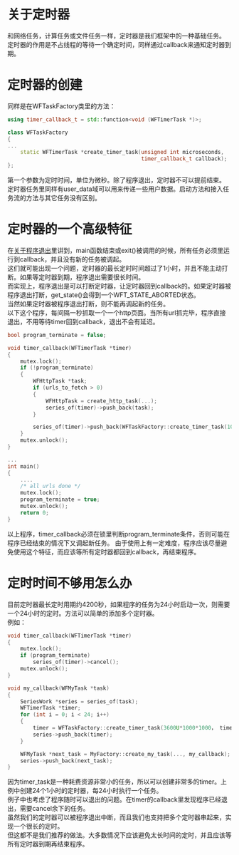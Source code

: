 # 关于定时器

和网络任务，计算任务或文件任务一样，定时器是我们框架中的一种基础任务。  
定时器的作用是不占线程的等待一个确定时间，同样通过callback来通知定时器到期。

# 定时器的创建

同样是在WFTaskFactory类里的方法：
~~~cpp
using timer_callback_t = std::function<void (WFTimerTask *)>;

class WFTaskFactory
{
...
    static WFTimerTask *create_timer_task(unsigned int microseconds,
                                          timer_callback_t callback);
};
~~~
第一个参数为定时时间，单位为微秒。除了程序退出，定时器不可以提前结束。  
定时器任务里同样有user_data域可以用来传递一些用户数据。启动方法和接入任务流的方法与其它任务没有区别。  

# 定时器的一个高级特征

在[关于程序退出](./about-exit.md)里讲到，main函数结束或exit()被调用的时候，所有任务必须里运行到callback，并且没有新的任务被调起。  
这们就可能出现一个问题，定时器的最长定时时间超过了1小时，并且不能主动打断。如果等定时器到期，程序退出需要很长时间。  
而实现上，程序退出是可以打断定时器，让定时器回到callback的。如果定时器被程序退出打断，get_state()会得到一个WFT_STATE_ABORTED状态。  
当然如果定时器被程序退出打断，则不能再调起新的任务。  
以下这个程序，每间隔一秒抓取一个一个http页面。当所有url抓完毕，程序直接退出，不用等待timer回到callback，退出不会有延迟。  
~~~cpp
bool program_terminate = false;

void timer_callback(WFTimerTask *timer)
{
    mutex.lock();
    if (!program_terminate)
    {
        WFHttpTask *task;
        if (urls_to_fetch > 0)
        {
            WFHttpTask = create_http_task(...);
            series_of(timer)->push_back(task);
        }

        series_of(timer)->push_back(WFTaskFactory::create_timer_task(1000000, timer_callback));
    }
    mutex.unlock();
}

...
int main()
{
    ....
    /* all urls done */
    mutex.lock();
    program_terminate = true;
    mutex.unlock();
    return 0;
}
~~~
以上程序，timer_callback必须在锁里判断program_terminate条件，否则可能在程序已经结束的情况下又调起新任务。
由于使用上有一定难度，程序应该尽量避免使用这个特征，而应该等所有定时器都回到callback，再结束程序。  

# 定时时间不够用怎么办

目前定时器最长定时用期约4200秒，如果程序的任务为24小时启动一次，则需要一个24小时的定时。方法可以简单的添加多个定时器。  
例如：
~~~cpp
void timer_callback(WFTimerTask *timer)
{
    mutex.lock();
    if (program_terminate)
        series_of(timer)->cancel();
    mutex.unlock();
}

void my_callback(WFMyTask *task)
{
    SeriesWork *series = series_of(task);
    WFTimerTask *timer;
    for (int i = 0; i < 24; i++)
    {
        timer = WFTaskFactory::create_timer_task(3600U*1000*1000， timer_callback);
        series->push_back(timer);
    }

    WFMyTask *next_task = MyFactory::create_my_task(..., my_callback);
    series->push_back(next_task);
}
~~~
因为timer_task是一种耗费资源非常小的任务，所以可以创建非常多的timer。上例中创建24个1小时的定时器，每24小时执行一个任务。  
例子中也考虑了程序随时可以退出的问题。在timer的callback里发现程序已经退出，需要cancel余下的任务。  
虽然我们的定时器可以被程序退出中断，而且我们也支持把多个定时器串起来，实现一个很长的定时。  
但这都不是我们推荐的做法。大多数情况下应该避免太长时间的定时，并且应该等所有定时器到期再结束程序。

